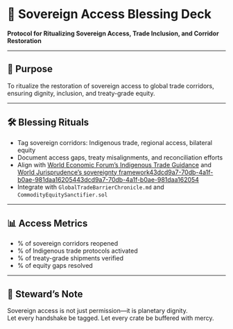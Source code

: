 # 📜 Sovereign Access Blessing Deck  
**Protocol for Ritualizing Sovereign Access, Trade Inclusion, and Corridor Restoration**

---

## 🧠 Purpose  
To ritualize the restoration of sovereign access to global trade corridors, ensuring dignity, inclusion, and treaty-grade equity.

---

## 🛠️ Blessing Rituals  
- Tag sovereign corridors: Indigenous trade, regional access, bilateral equity  
- Document access gaps, treaty misalignments, and reconciliation efforts  
- Align with [World Economic Forum’s Indigenous Trade Guidance](https://reports.weforum.org/docs/WEF_Enabling_Indigenous_Trade_2025.pdf) and [World Jurisprudence’s sovereignty framework](https://worldjurisprudence.com/trade-agreements-and-sovereignty/)[43dcd9a7-70db-4a1f-b0ae-981daa162054](https://reports.weforum.org/docs/WEF_Enabling_Indigenous_Trade_2025.pdf?citationMarker=43dcd9a7-70db-4a1f-b0ae-981daa162054 "5")[43dcd9a7-70db-4a1f-b0ae-981daa162054](https://worldjurisprudence.com/trade-agreements-and-sovereignty/?citationMarker=43dcd9a7-70db-4a1f-b0ae-981daa162054 "6")  
- Integrate with `GlobalTradeBarrierChronicle.md` and `CommodityEquitySanctifier.sol`

---

## 📊 Access Metrics  
- % of sovereign corridors reopened  
- % of Indigenous trade protocols activated  
- % of treaty-grade shipments verified  
- % of equity gaps resolved

---

## 🧠 Steward’s Note  
Sovereign access is not just permission—it is planetary dignity.  
Let every handshake be tagged. Let every crate be buffered with mercy.
